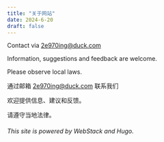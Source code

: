 ```yaml
---
title: "关于网站"
date: 2024-6-20
draft: false
---
```


Contact via 2e970ing@duck.com 

Information, suggestions and feedback are welcome.

Please observe local laws. 

通过邮箱 2e970ing@duck.com 联系我们

欢迎提供信息、建议和反馈。

请遵守当地法律。

###### This site is powered by WebStack and Hugo.
